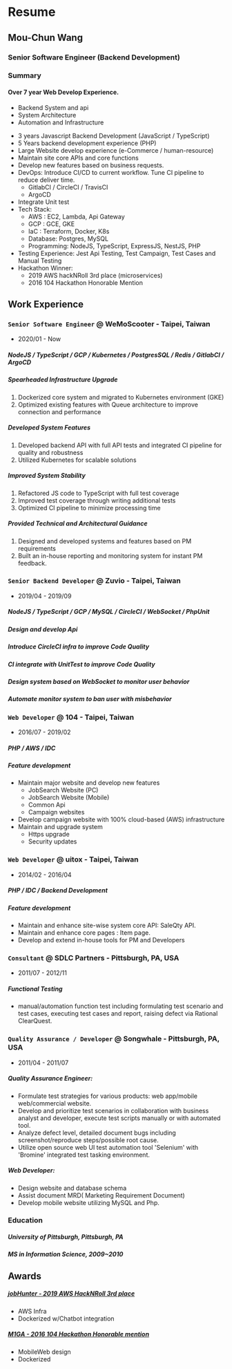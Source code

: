 # Resume

## Mou-Chun Wang

### Senior Software Engineer (Backend Development)

### Summary

#### Over 7 year Web Develop Experience.

-   Backend System and api
-   System Architecture
-   Automation and Infrastructure

*   3 years Javascript Backend Development (JavaScript / TypeScript)
*   5 Years backend development experience (PHP)
*   Large Website develop experience (e-Commerce / human-resource)
*   Maintain site core APIs and core functions
*   Develop new features based on business requests.
*   DevOps: Introduce CI/CD to current workflow. Tune CI pipeline to reduce deliver time.
    -   GitlabCI / CircleCI / TravisCI
    -   ArgoCD
*   Integrate Unit test
*   Tech Stack:
    -   AWS : EC2, Lambda, Api Gateway
    -   GCP : GCE, GKE
    -   IaC : Terraform, Docker, K8s
    -   Database: Postgres, MySQL
    -   Programming: NodeJS, TypeScript, ExpressJS, NestJS, PHP
*   Testing Experience: Jest Api Testing, Test Campaign, Test Cases and Manual Testing
*   Hackathon Winner:
    -   2019 AWS hackNRoll 3rd place (microservices)
    -   2016 104 Hackathon Honorable Mention

## Work Experience

### `Senior Software Engineer` @ WeMoScooter - Taipei, Taiwan

-   2020/01 - Now

##### NodeJS / TypeScript / GCP / Kubernetes / PostgresSQL / Redis / GitlabCI / ArgoCD

##### Spearheaded Infrastructure Upgrade

1. Dockerized core system and migrated to Kubernetes environment (GKE)
2. Optimized existing features with Queue architecture to improve connection and performance

##### Developed System Features

1. Developed backend API with full API tests and integrated CI pipeline for quality and robustness
2. Utilized Kubernetes for scalable solutions

##### Improved System Stability

1. Refactored JS code to TypeScript with full test coverage
2. Improved test coverage through writing additional tests
3. Optimized CI pipeline to minimize processing time

##### Provided Technical and Architectural Guidance

1. Designed and developed systems and features based on PM requirements
2. Built an in-house reporting and monitoring system for instant PM feedback.

### `Senior Backend Developer` @ Zuvio - Taipei, Taiwan

-   2019/04 - 2019/09

##### NodeJS / TypeScript / GCP / MySQL / CircleCI / WebSocket / PhpUnit

##### Design and develop Api

##### Introduce CircleCI infra to improve Code Quality

##### CI integrate with UnitTest to improve Code Quality

##### Design system based on WebSocket to monitor user behavior

##### Automate monitor system to ban user with misbehavior

### `Web Developer` @ 104 - Taipei, Taiwan

-   2016/07 - 2019/02

##### PHP / AWS / IDC

##### Feature development

-   Maintain major website and develop new features
    -   JobSearch Website (PC)
    -   JobSearch Website (Mobile)
    -   Common Api
    -   Campaign websites
-   Develop campaign website with 100% cloud-based (AWS) infrastructure
-   Maintain and upgrade system
    -   Https upgrade
    -   Security updates

### `Web Developer` @ uitox - Taipei, Taiwan

-   2014/02 - 2016/04

##### PHP / IDC / Backend Development

##### Feature development

-   Maintain and enhance site-wise system core API: SaleQty API.
-   Maintain and enhance core pages : Item page.
-   Develop and extend in-house tools for PM and Developers

### `Consultant` @ SDLC Partners - Pittsburgh, PA, USA

-   2011/07 - 2012/11

##### Functional Testing

-   manual/automation function test including formulating test scenario and test cases, executing test cases and report, raising defect via Rational ClearQuest.

### `Quality Assurance / Developer` @ Songwhale - Pittsburgh, PA, USA

-   2011/04 - 2011/07

##### Quality Assurance Engineer:

-   Formulate test strategies for various products: web app/mobile web/commercial website.
-   Develop and prioritize test scenarios in collaboration with business analyst and developer, execute test scripts manually or with automated tool.
-   Analyze defect level, detailed document bugs including screenshot/reproduce steps/possible root cause.
-   Utilize open source web UI test automation tool 'Selenium' with 'Bromine' integrated test tasking environment.

##### Web Developer:

-   Design website and database schema
-   Assist document MRD( Marketing Requirement Document)
-   Develop mobile website utilizing MySQL and Php.

### Education

##### University of Pittsburgh, Pittsburgh, PA

##### MS in Information Science, 2009~2010

## Awards

##### [jobHunter - 2019 AWS HackNRoll 3rd place](../projects/jobHunter.md)

-   AWS Infra
-   Dockerized w/Chatbot integration

##### [M1GA - 2016 104 Hackathon Honorable mention](../projects/m1ga.html)

-   MobileWeb design
-   Dockerized
